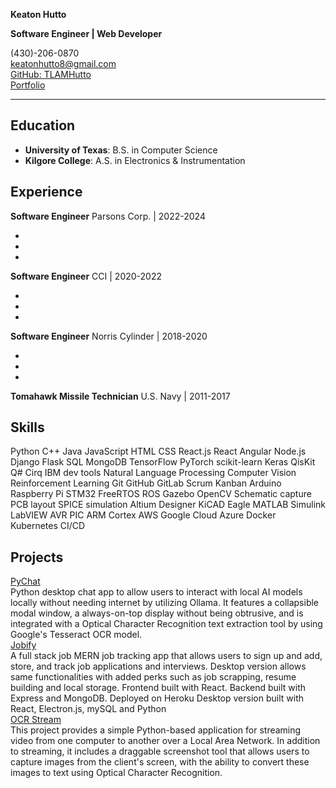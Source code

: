 **Keaton Hutto**

**Software Engineer | Web Developer**

(430)-206-0870  
[keatonhutto8@gmail.com](mailto:keatonhutto8@gmail.com)  
[GitHub: TLAMHutto](https://github.com/TLAMHutto)  
[Portfolio](https://portfolior3f.vercel.app/)

* * *

## Education
-   **University of Texas**: B.S. in Computer Science
-   **Kilgore College**: A.S. in Electronics & Instrumentation

## Experience

**Software Engineer**
  Parsons Corp.
  | 2022-2024
  
- 

- 

- 

**Software Engineer**
  CCI
  | 2020-2022

- 

- 

- 

**Software Engineer**
  Norris Cylinder
  | 2018-2020

- 

- 

- 


**Tomahawk Missile Technician**
  U.S. Navy
  | 2011-2017

## Skills
Python C++ Java JavaScript HTML CSS React.js React Angular Node.js Django Flask SQL MongoDB TensorFlow PyTorch scikit-learn Keras QisKit Q# Cirq IBM dev tools Natural Language Processing Computer Vision Reinforcement Learning Git GitHub GitLab Scrum Kanban Arduino Raspberry Pi STM32 FreeRTOS ROS Gazebo OpenCV Schematic capture PCB layout SPICE simulation Altium Designer KiCAD Eagle MATLAB Simulink LabVIEW AVR PIC ARM Cortex AWS Google Cloud Azure Docker Kubernetes CI/CD

## Projects
[PyChat](https://github.com/TLAMHutto/ollamaChat)  
Python desktop chat app to allow users to interact with local AI models locally without needing internet by utilizing Ollama. It features a collapsible modal window, a always-on-top display without being obtrusive, and is integrated with a Optical Character Recognition text extraction tool by using Google's Tesseract OCR model.  
[Jobify](https://github.com/TLAMHutto/Jobify)  
A full stack job MERN job tracking app that allows users to sign up and add, store, and track job applications and interviews. Desktop version allows same functionalities with added perks such as job scrapping, resume building and local storage. Frontend built with React. Backend built with Express and MongoDB. Deployed on Heroku Desktop version built with React, Electron.js, mySQL and Python  
[OCR Stream](https://github.com/TLAMHutto/P2P-LAN)  
This project provides a simple Python-based application for streaming video from one computer to another over a Local Area Network. In addition to streaming, it includes a draggable screenshot tool that allows users to capture images from the client's screen, with the ability to convert these images to text using Optical Character Recognition.




